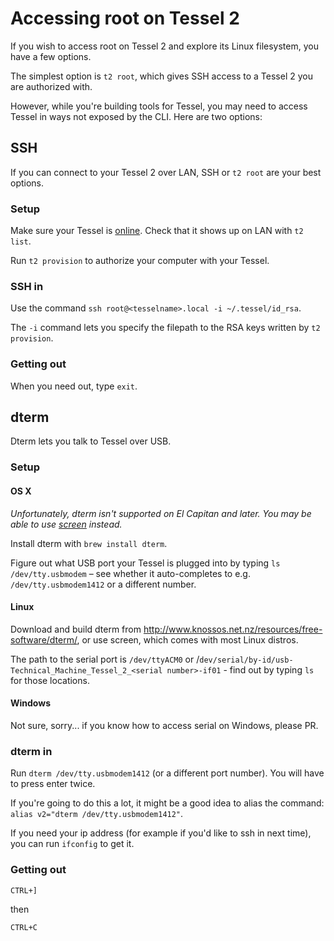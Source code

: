 # Accessing root on Tessel 2

If you wish to access root on Tessel 2 and explore its Linux filesystem, you have a few options.

The simplest option is `t2 root`, which gives SSH access to a Tessel 2 you are authorized with.

However, while you're building tools for Tessel, you may need to access Tessel in ways not exposed by the CLI. Here are two options:

## SSH

If you can connect to your Tessel 2 over LAN, SSH or `t2 root` are your best options.

### Setup

Make sure your Tessel is [online](http://tessel.github.io/t2-start/wifi.html). Check that it shows up on LAN with `t2 list`.

Run `t2 provision` to authorize your computer with your Tessel.

### SSH in

Use the command `ssh root@<tesselname>.local -i ~/.tessel/id_rsa`.

The `-i` command lets you specify the filepath to the RSA keys written by `t2 provision`.

### Getting out

When you need out, type `exit`.

## dterm

Dterm lets you talk to Tessel over USB.

### Setup

#### OS X

*Unfortunately, dterm isn't supported on El Capitan and later. You may be able to use [screen](http://www.kinnetica.com/2011/05/29/using-screen-on-mac-os-x/) instead.*

Install dterm with `brew install dterm`.

Figure out what USB port your Tessel is plugged into by typing `ls /dev/tty.usbmodem` – see whether it auto-completes to e.g. `/dev/tty.usbmodem1412` or a different number.

#### Linux

Download and build dterm from http://www.knossos.net.nz/resources/free-software/dterm/, or use screen, which comes with most Linux distros.

The path to the serial port is `/dev/ttyACM0` or /`dev/serial/by-id/usb-Technical_Machine_Tessel_2_<serial number>-if01` - find out by typing `ls` for those locations.

#### Windows

Not sure, sorry... if you know how to access serial on Windows, please PR.

### dterm in

Run `dterm /dev/tty.usbmodem1412` (or a different port number).
You will have to press enter twice.

If you're going to do this a lot, it might be a good idea to alias the command: `alias v2="dterm /dev/tty.usbmodem1412"`.

If you need your ip address (for example if you'd like to ssh in next time), you can run `ifconfig` to get it.

### Getting out

`CTRL+]`

then

`CTRL+C`
